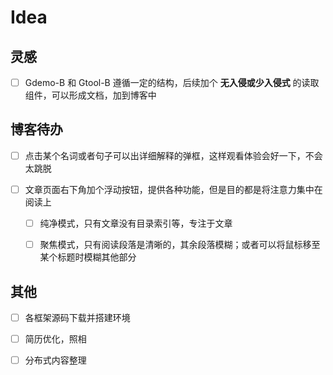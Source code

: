
# Idea

## 灵感
- [ ] Gdemo-B 和 Gtool-B 遵循一定的结构，后续加个 **无入侵或少入侵式** 的读取组件，可以形成文档，加到博客中





## 博客待办
- [ ] 点击某个名词或者句子可以出详细解释的弹框，这样观看体验会好一下，不会太跳脱

- [ ] 文章页面右下角加个浮动按钮，提供各种功能，但是目的都是将注意力集中在阅读上
  - [ ] 纯净模式，只有文章没有目录索引等，专注于文章
  - [ ] 聚焦模式，只有阅读段落是清晰的，其余段落模糊；或者可以将鼠标移至某个标题时模糊其他部分



## 其他
- [ ] 各框架源码下载并搭建环境

- [ ] 简历优化，照相

- [ ] 分布式内容整理